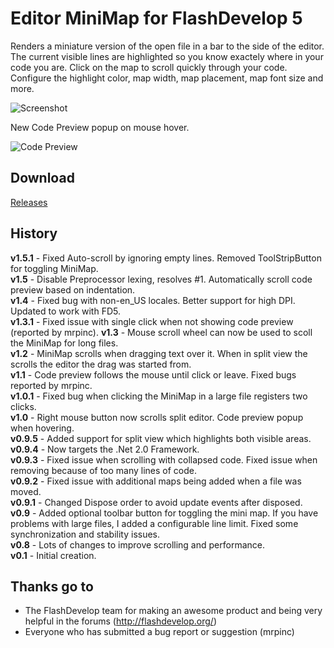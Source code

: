 # Editor MiniMap for FlashDevelop 5

Renders a miniature version of the open file in a bar to the side of the editor. The current visible lines are highlighted so you know exactely where in your code you are. Click on the map to scroll quickly through your code. Configure the highlight color, map width, map placement, map font size and more.

![Screenshot](http://dl.dropbox.com/u/3917850/images/editorminimap.png)  

New Code Preview popup on mouse hover.  

![Code Preview](http://dl.dropbox.com/u/3917850/images/editorminimap-codepreview.png)  

## Download
[Releases](https://github.com/JoeRobich/fd-editorminimap/releases/) 

## History
**v1.5.1** - Fixed Auto-scroll by ignoring empty lines. Removed ToolStripButton for toggling MiniMap.  
**v1.5** - Disable Preprocessor lexing, resolves #1. Automatically scroll code preview based on indentation.  
**v1.4** - Fixed bug with non-en_US locales. Better support for high DPI. Updated to work with FD5.  
**v1.3.1** - Fixed issue with single click when not showing code preview (reported by mrpinc).
**v1.3** - Mouse scroll wheel can now be used to scoll the MiniMap for long files.  
**v1.2** - MiniMap scrolls when dragging text over it. When in split view the scrolls the editor the drag was started from.  
**v1.1** - Code preview follows the mouse until click or leave. Fixed bugs reported by mrpinc.  
**v1.0.1** - Fixed bug when clicking the MiniMap in a large file registers two clicks.  
**v1.0** - Right mouse button now scrolls split editor. Code preview popup when hovering.  
**v0.9.5** - Added support for split view which highlights both visible areas.  
**v0.9.4** - Now targets the .Net 2.0 Framework.  
**v0.9.3** - Fixed issue when scrolling with collapsed code. Fixed issue when removing because of too many lines of code.  
**v0.9.2** - Fixed issue with additional maps being added when a file was moved.  
**v0.9.1** - Changed Dispose order to avoid update events after disposed.  
**v0.9** - Added optional toolbar button for toggling the mini map. If you have problems with large files, I added a configurable line limit. Fixed some synchronization and stability issues.  
**v0.8** - Lots of changes to improve scrolling and performance.  
**v0.1** - Initial creation.  

## Thanks go to

- The FlashDevelop team for making an awesome product and being very helpful in the forums (http://flashdevelop.org/)
- Everyone who has submitted a bug report or suggestion (mrpinc)